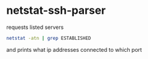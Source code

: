 # netstat-ssh-parser
requests listed servers 

``` bash
netstat -atn | grep ESTABLISHED
```

and prints what ip addresses connected to which port
